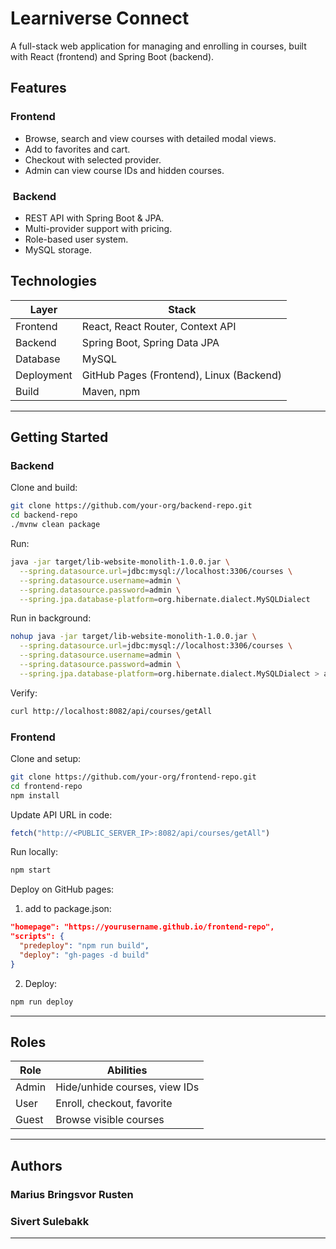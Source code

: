 # Learniverse Connect

A full-stack web application for managing and enrolling in courses, built with React (frontend) and Spring Boot (backend).

##  Features

###  Frontend
- Browse, search and view courses with detailed modal views.
- Add to favorites and cart.
- Checkout with selected provider.
- Admin can view course IDs and hidden courses.

### ️ Backend
- REST API with Spring Boot & JPA.
- Multi-provider support with pricing.
- Role-based user system.
- MySQL storage.

##  Technologies

| Layer      | Stack                                   |
|------------|------------------------------------------|
| Frontend   | React, React Router, Context API         |
| Backend    | Spring Boot, Spring Data JPA             |
| Database   | MySQL                                    |
| Deployment | GitHub Pages (Frontend), Linux (Backend) |
| Build      | Maven, npm                               |

---

##  Getting Started

###  Backend

Clone and build:
```bash
git clone https://github.com/your-org/backend-repo.git
cd backend-repo
./mvnw clean package
```
Run:
```bash
java -jar target/lib-website-monolith-1.0.0.jar \
  --spring.datasource.url=jdbc:mysql://localhost:3306/courses \
  --spring.datasource.username=admin \
  --spring.datasource.password=admin \
  --spring.jpa.database-platform=org.hibernate.dialect.MySQLDialect
```

Run in background:
```bash
nohup java -jar target/lib-website-monolith-1.0.0.jar \
  --spring.datasource.url=jdbc:mysql://localhost:3306/courses \
  --spring.datasource.username=admin \
  --spring.datasource.password=admin \
  --spring.jpa.database-platform=org.hibernate.dialect.MySQLDialect > app.log 2>&1 &
  ```

Verify:
```bash
curl http://localhost:8082/api/courses/getAll
```

### Frontend

Clone and setup:

```bash
git clone https://github.com/your-org/frontend-repo.git
cd frontend-repo
npm install
```

Update API URL in code:
```js
fetch("http://<PUBLIC_SERVER_IP>:8082/api/courses/getAll")
```

Run locally:
```bash
npm start
```

Deploy on GitHub pages:
1. add to package.json:
```json
"homepage": "https://yourusername.github.io/frontend-repo",
"scripts": {
  "predeploy": "npm run build",
  "deploy": "gh-pages -d build"
}
```

2. Deploy:
```bash
npm run deploy
```
-----
## Roles

| Role  | Abilities                     |
|-------|-------------------------------|
| Admin | Hide/unhide courses, view IDs |
| User  | Enroll, checkout, favorite    |
| Guest | Browse visible courses        |

--------
## Authors
###	Marius Bringsvor Rusten
### Sivert Sulebakk

-------